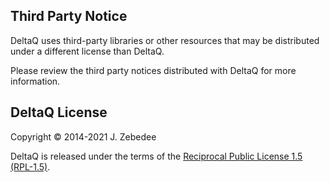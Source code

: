 ﻿## Third Party Notice

DeltaQ uses third-party libraries or other resources that may be distributed under a different license than DeltaQ.

Please review the third party notices distributed with DeltaQ for more information.

## DeltaQ License

Copyright &copy; 2014-2021 J. Zebedee

DeltaQ is released under the terms of the [Reciprocal Public License 1.5 (RPL-1.5)](https://www.opensource.org/licenses/rpl1.5.txt).
